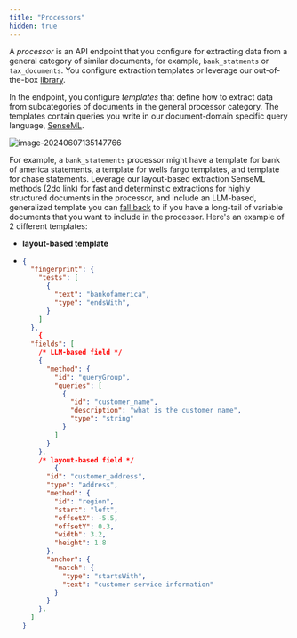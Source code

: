 ```yaml
---
title: "Processors"
hidden: true
---
```


A *processor* is an API endpoint that you configure for extracting data from a general category of similar documents, for example, `bank_statments` or `tax_documents`.  You configure extraction templates or leverage our out-of-the-box [library](doc:library-quickstart). 

 In the endpoint, you configure *templates* that define how to extract data from subcategories of documents in the general processor category. The templates contain queries you write in our document-domain specific query language, [SenseML](doc:senseml-reference-introduction).

 

![image-20240607135147766](C:\Users\franc\AppData\Roaming\Typora\typora-user-images\image-20240607135147766.png)



 For example, a `bank_statements` processor might have a template for bank of america statements, a template for wells fargo templates, and template for chase statements. Leverage our layout-based extraction SenseML methods (2do link) for fast and determinstic extractions for highly structured documents in the processor, and include an LLM-based, generalized template you can [fall back](doc:fallbacks#capture-long-tail-documents-with-fallback-configs) to if you have a long-tail of variable documents that you want to include in the processor. Here's an example of 2 different templates:

- **layout-based template**

- ````json
  {
    "fingerprint": {
      "tests": [
        {
          "text": "bankofamerica",
          "type": "endsWith",
        }
      ]
    },
      {
    "fields": [
      /* LLM-based field */
      {
        "method": {
          "id": "queryGroup",
          "queries": [
            {
              "id": "customer_name",
              "description": "what is the customer name",
              "type": "string"
            }
          ]
        }
      },
      /* layout-based field */
          {
        "id": "customer_address",
        "type": "address",
        "method": {
          "id": "region",
          "start": "left",
          "offsetX": -5.5,
          "offsetY": 0.3,
          "width": 3.2,
          "height": 1.8
        },
        "anchor": {
          "match": {
            "type": "startsWith",
            "text": "customer service information"
          }
        }
      },
    ]
  }
      
  ````

  